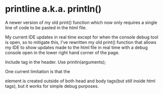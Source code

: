# printline a.k.a. println()
A newer version of my old print() function which now only requires a single line of code to be pasted in the html file.

My current IDE updates in real time except for when the console debug tool is open, so to mitigate this, I've rewritten my old print() function that allows my IDE to show updates made to the html file in real time with a debug console open in the lower right hand corner of the page.

Include <script type="text/javascript" src="print.js"></script> tag in the header. 
Use println(arguments);

One current limitation is that the <p> element is created outside of both head and body tags(but still inside html tags), but it works for simple debug purposes.
